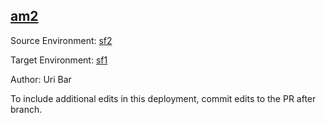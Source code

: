 ## [am2](https://app-staging.salto.io/orgs/a90b9301-3fbb-465a-9e9f-c585ae34202d/envs/c1acccf8-c072-4522-8a8d-5c086b79fe7c/deployments/8a87f75b-d573-4de2-9219-8b3ff1c0242a)

Source Environment: [sf2](https://app-staging.salto.io/orgs/a90b9301-3fbb-465a-9e9f-c585ae34202d/envs/1409c55c-2f85-4a5d-b2a0-f8d2772664a7) 

Target Environment: [sf1](https://app-staging.salto.io/orgs/a90b9301-3fbb-465a-9e9f-c585ae34202d/envs/c1acccf8-c072-4522-8a8d-5c086b79fe7c) 

Author: Uri Bar

To include additional edits in this deployment, commit edits to the PR after branch.